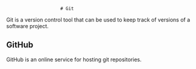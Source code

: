                         # Git

Git is a version control tool that can be used to keep track of versions of a software project.

## GitHub

GitHub is an online service for hosting git repositories.

        
        